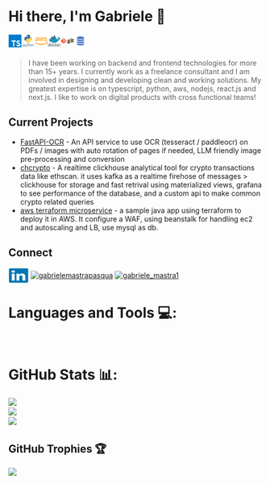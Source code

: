 # Hi there, I'm Gabriele 👋

<p align="left"> 
<img align="left"
            src="https://raw.githubusercontent.com/devicons/devicon/master/icons/typescript/typescript-original.svg"
            alt="typescript" width="26" height="26" />

<img align="left"
            src="https://raw.githubusercontent.com/devicons/devicon/master/icons/python/python-original-wordmark.svg"
            alt="python" width="26" height="26" />


<img align="left"
            src="https://github.com/devicons/devicon/blob/master/icons/amazonwebservices/amazonwebservices-plain-wordmark.svg"
            alt="aws" width="26" height="26" /> 

<img align="left" src="https://raw.githubusercontent.com/devicons/devicon/master/icons/docker/docker-original-wordmark.svg"
            alt="docker" width="26" height="26" />

<img align="left" src="https://raw.githubusercontent.com/github/explore/80688e429a7d4ef2fca1e82350fe8e3517d3494d/topics/git/git.png" alt="git" width="26" height="26" />

<img align="left"
            src="https://raw.githubusercontent.com/github/explore/80688e429a7d4ef2fca1e82350fe8e3517d3494d/topics/sql/sql.png"
            alt="SQL" width="26" height="26" />

</p>

<br/>
<br/>


> I have been working on backend and frontend technologies for more than 15+ years. I currently work as a freelance consultant and I am involved in designing and developing clean and working solutions. My greatest expertise is on typescript, python, aws, nodejs, react.js and next.js. I like to work on digital products with cross functional teams!


## Current Projects
- [FastAPI-OCR](https://github.com/gabriele-mastrapasqua/fastapi-ocr) - An API service to use OCR (tesseract / paddleocr) on PDFs / images with auto rotation of pages if needed, LLM friendly image pre-processing and conversion
- [chcrypto](https://github.com/gabriele-mastrapasqua/chcrypto) - A realtime clickhouse analytical tool for crypto transactions data like ethscan. it uses kafka as a realtime firehose of messages > clickhouse for storage and fast retrival using materialized views, grafana to see performance of the database, and a custom api to make common crypto related queries
- [aws terraform microservice](https://github.com/gabriele-mastrapasqua/terraform_java_microservice) - a sample java app using terraform to deploy it in AWS. It configure a WAF, using beanstalk for handling ec2 and autoscaling and LB, use mysql as db. 

## Connect
<p align="left">
<a href="https://linkedin.com/in/gabriele-mastrapasqua-76ba55110" target="blank"><img align="center" src="https://github.com/devicons/devicon/blob/master/icons/linkedin/linkedin-original.svg" alt="gabriele-mastrapasqua-76ba55110" height="30" width="40" /></a>
<a href="https://dev.to/gabrielemastrapasqua" target="blank"><img align="center" src="https://d2fltix0v2e0sb.cloudfront.net/dev-rainbow.svg" alt="gabrielemastrapasqua" height="30" width="40" /></a>
<a href="https://www.hackerrank.com/gabriele_mastra1" target="blank"><img align="center" src="https://hrcdn.net/fcore/assets/favicon-ddc852f75a.png" alt="gabriele_mastra1" height="30" width="30" /></a>
</p>

# Languages and Tools 💻:


<br/>


 <!--
  <img align="left" src="https://github-readme-stats.vercel.app/api/top-langs?username=gabriele-mastrapasqua&show_icons=true&locale=en" alt="gabriele-mastrapasqua" />
  
  <img align="center" src="https://github-readme-stats.vercel.app/api?username=gabriele-mastrapasqua&show_icons=true&locale=en" alt="gabriele-mastrapasqua" /></p>
-->

# GitHub Stats 📊:
![](https://github-readme-stats.vercel.app/api?username=gabriele-mastrapasqua&theme=radical&hide_border=true&include_all_commits=false&count_private=false)<br/>
![](https://github-readme-streak-stats.herokuapp.com/?user=gabriele-mastrapasqua&theme=radical&hide_border=true)<br/>
![](https://github-readme-stats.vercel.app/api/top-langs/?username=gabriele-mastrapasqua&theme=radical&hide_border=true&include_all_commits=false&count_private=false&layout=compact)

## GitHub Trophies 🏆
![](https://github-profile-trophy.vercel.app/?username=gabriele-mastrapasqua&theme=radical&no-frame=false&no-bg=false&margin-w=4)



